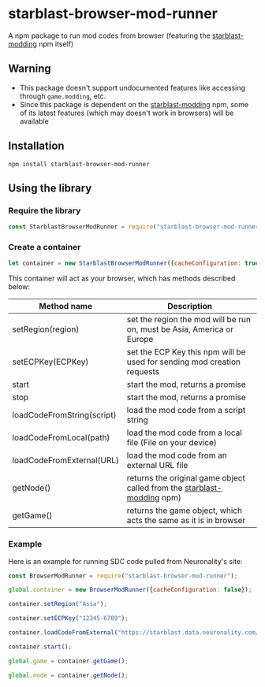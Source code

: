 # starblast-browser-mod-runner
A npm package to run mod codes from browser (featuring the [starblast-modding](https://npmjs.com/package/starblast-modding) npm itself)

## Warning
* This package doesn't support undocumented features like accessing through `game.modding`, etc.
* Since this package is dependent on the [starblast-modding](https://npmjs.com/package/starblast-modding) npm, some of its latest features (which may doesn't work in browsers) will be available

## Installation
```
npm install starblast-browser-mod-runner
```

## Using the library

### Require the library
```js
const StarblastBrowserModRunner = require("starblast-browser-mod-runner");
```

### Create a container
```js
let container = new StarblastBrowserModRunner({cacheConfiguration: true}); // options from the original starblast-modding npm
```

This container will act as your browser, which has methods described below:

| Method name | Description |
| - | - |
| setRegion(region) | set the region the mod will be run on, must be Asia, America or Europe |
| setECPKey(ECPKey) | set the ECP Key this npm will be used for sending mod creation requests |
| start | start the mod, returns a promise |
| stop | start the mod, returns a promise |
| loadCodeFromString(script) | load the mod code from a script string |
| loadCodeFromLocal(path) | load the mod code from a local file (File on your device) |
| loadCodeFromExternal(URL) | load the mod code from an external URL file |
| getNode() | returns the original game object called from the [starblast-modding](https://npmjs.com/package/starblast-modding) npm) |
| getGame() | returns the game object, which acts the same as it is in browser |

### Example
Here is an example for running SDC code pulled from Neuronality's site:

```js
const BrowserModRunner = require("starblast-browser-mod-runner");

global.container = new BrowserModRunner({cacheConfiguration: false});

container.setRegion("Asia");

container.setECPKey("12345-6789");

container.loadCodeFromExternal("https://starblast.data.neuronality.com/mods/sdc.js");

container.start();

global.game = container.getGame();

global.node = container.getNode();
```
